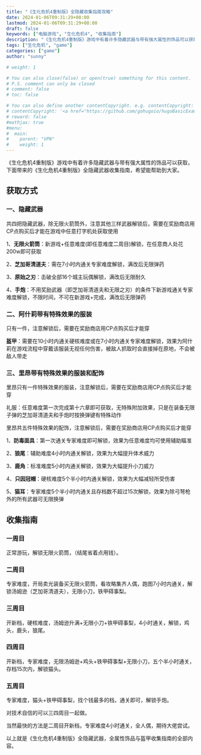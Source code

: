 ```yaml
---
title: "《生化危机4重制版》全隐藏收集指南攻略"
date: 2024-01-06T09:31:29+08:00
lastmod: 2024-01-06T09:31:29+08:00
draft: false
keywords: ["电脑游戏", "生化危机4", "收集指南"]
description: "《生化危机4重制版》游戏中有着许多隐藏武器与带有强大属性的饰品可以获取，下面带来的《生化危机4重制版》全隐藏武器收集指南，希望能帮助到大家。"
tags: ["生化危机", "game"]
categories: ["game"]
author: "sunny"

# weight: 1

# You can also close(false) or open(true) something for this content.
# P.S. comment can only be closed
# comment: false
# toc: false

# You can also define another contentCopyright. e.g. contentCopyright: "This is another copyright."
# contentCopyright: '<a href="https://github.com/gohugoio/hugoBasicExample" rel="noopener" target="_blank">See origin</a>'
# reward: false
#mathjax: true
#menu:
#  main:
#    parent: "VPN"
#    weight: 1
---
```


《生化危机4重制版》游戏中有着许多隐藏武器与带有强大属性的饰品可以获取，下面带来的《生化危机4重制版》全隐藏武器收集指南，希望能帮助到大家。

## 获取方式 ##

### 一、隐藏武器 ###

共四把隐藏武器，除无限火箭筒外，注意其他三样武器解锁后，需要在奖励商店用CP点购买后才能在游戏中任意打字机处获取使用

1、**无限火箭筒**：新游戏+任意难度(即任意难度二周目)解锁，在任意商人处花200w即可获取

2、**芝加哥清道夫**：需在7小时内通关专家难度解锁，满改后无限弹药

3、**原始之刃**：击破全部16个城主玩偶解锁，满改后无限耐久

4、**手炮**：不用奖励武器（即芝加哥清道夫和无限之刃）的条件下新游戏通关专家难度解锁，不限时间，不可在新游戏+完成，满改后无限弹药

### 二、阿什莉带有特殊效果的服装 ###

只有一件，注意解锁后，需要在奖励商店用CP点购买后才能穿

**盔甲**：需要在10小时内通关硬核难度或在7小时内通关专家难度解锁，效果为阿什莉在游戏流程中穿戴该服装无视任何伤害，被敌人抓取时会直接掉在原地，不会被敌人带走

### 三、里昂带有特殊效果的服装和配饰 ###

里昂只有一件特殊效果的服装，注意解锁后，需要在奖励商店用CP点购买后才能穿

礼服：任意难度第一次完成第十六章即可获取，无特殊附加效果，只是在装备无限子弹的芝加哥清道夫和手炮时按换弹键有特殊动作

里昂共五件特殊效果的配饰，注意解锁后，需要在奖励商店用CP点购买后才能穿

1、**防毒面具**：第一次通关专家难度即可解锁，效果为任意难度均可使用辅助瞄准

2、**狼尾**：辅助难度4小时内通关解锁，效果为大幅提升体术威力

3、**鹿角**：标准难度5小时内通关解锁，效果为大幅提升小刀威力

4、**只因冠帽**：硬核难度5个半小时内通关解锁，效果为大幅减轻所受伤害

5、**猫耳**：专家难度5个半小时内通关且存档数不超过15次解锁，效果为除弓弩枪外的所有武器可无限换弹

## 收集指南 ##

### 一周目 ###
正常游玩，解锁无限火箭筒，（结尾省着点用钱）。

### 二周目 ###
专家难度，开局卖光装备买无限火箭筒，看攻略集齐人偶，跑图7小时内通关，解锁汤姆逊（芝加哥清道夫），无限小刀，铁甲碍事梨。

### 三周目 ###
开新档，硬核难度，汤姆逊升满+无限小刀+铁甲碍事梨，4小时通关，解锁，鸡头，鹿头，狼尾。

### 四周目 ###
开新档，专家难度，无限汤姆逊+鸡头+铁甲碍事梨+无限小刀，五个半小时通关，存档15次内，解锁猫头。

### 五周目 ###
专家难度，猫头+铁甲碍事梨，找个钱最多的档，通关即可，解锁手炮。

对技术自信的可以三四周目一起做。

当然最快的方法是二周目开新档，专家难度4小时通关，全人偶，期待大佬尝试。



以上就是《生化危机4重制版》全隐藏武器，全属性饰品与盔甲收集指南的全部内容。


